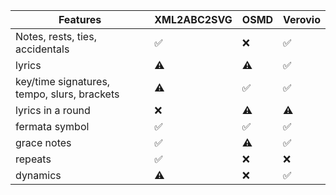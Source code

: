 | Features                                    | XML2ABC2SVG      | OSMD             | Verovio          |
| ------------------------------------------- | ---------------- | ---------------- | ---------------- |
| Notes, rests, ties, accidentals             | &#x2705;         | &#x274C;         | &#x2705;         |
| lyrics                                      | &#x26A0;&#xFE0F; | &#x26A0;&#xFE0F; | &#x2705;         |
| key/time signatures, tempo, slurs, brackets | &#x26A0;&#xFE0F; | &#x2705;         | &#x2705;         |
| lyrics in a round                           | &#x274C;         | &#x26A0;&#xFE0F; | &#x26A0;&#xFE0F; |
| fermata symbol                              | &#x2705;         | &#x2705;         | &#x2705;         |
| grace notes                                 | &#x2705;         | &#x26A0;&#xFE0F; | &#x2705;         |
| repeats                                     | &#x2705;         | &#x274C;         | &#x274C;         |
| dynamics                                    | &#x26A0;&#xFE0F; | &#x274C;         | &#x2705;         |

